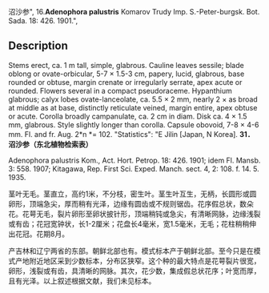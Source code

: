 沼沙参",
16.**Adenophora palustris** Komarov Trudy Imp. S.-Peter-burgsk. Bot. Sada. 18: 426. 1901.",

## Description
Stems erect, ca. 1 m tall, simple, glabrous. Cauline leaves sessile; blade oblong or ovate-orbicular, 5-7 × 1.5-3 cm, papery, lucid, glabrous, base rounded or obtuse, margin crenate or irregularly serrate, apex acute or rounded. Flowers several in a compact pseudoraceme. Hypanthium glabrous; calyx lobes ovate-lanceolate, ca. 5.5 × 2 mm, nearly 2 × as broad at middle as at base, distinctly reticulate veined, margin entire, apex obtuse or acute. Corolla broadly campanulate, ca. 2 cm in diam. Disk ca. 4 × 1.5 mm, glabrous. Style slightly longer than corolla. Capsule obovoid, 7-8 × 4-6 mm. Fl. and fr. Aug. 2*n *= 102.
  "Statistics": "E Jilin [Japan, N Korea].
**31．沼沙参（东北植物检索表）**

Adenophora palustris Kom., Act. Hort. Petrop. 18: 426. 1901; idem Fl. Mansb. 3: 558. 1907; Kitagawa, Rep. First Sci. Exped. Manch. sect. 4, 2: 108. f. 14. 5. 1935.

茎叶无毛。茎直立，高约1米，不分枝，密生叶。茎生叶互生，无柄，长圆形或圆卵形，顶端急尖，厚而稍有光泽，边缘有圆齿或不规则锯齿。花序假总状，数朵花。花萼无毛，裂片卵形至卵状披针形，顶端稍钝或急尖，有清晰网脉，边缘浅裂或有齿；花冠宽钟状，长1-2厘米；花盘长4毫米，宽1.5毫米，无毛；花柱稍稍伸出花冠。花期8月。

产吉林和辽宁两省的东部。朝鲜北部也有。模式标本产于朝鲜北部。至今只是在模式产地附近地区采到少数标本，分布区狭窄。这个种的最大特点是花萼裂片很宽，卵形，浅裂或有齿，具清晰的网脉。其次，花少数，集成假总状花序；叶宽而厚，且有光泽。以上叙述根据文献，我们未见标本。
